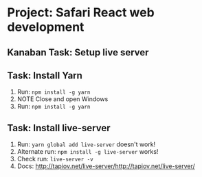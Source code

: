 # Project: Safari React web development

## Kanaban Task: Setup live server

## Task: Install Yarn

1. Run: ```npm install -g yarn```
2. NOTE Close and open Windows
3. Run: ```npm install -g yarn```

## Task: Install live-server

1. Run: ```yarn global add live-server``` doesn't work!
2. Alternate run: ```npm install -g live-server``` works!
3. Check run: ```live-server -v```
4. Docs: <http://tapiov.net/live-server/http://tapiov.net/live-server/>
